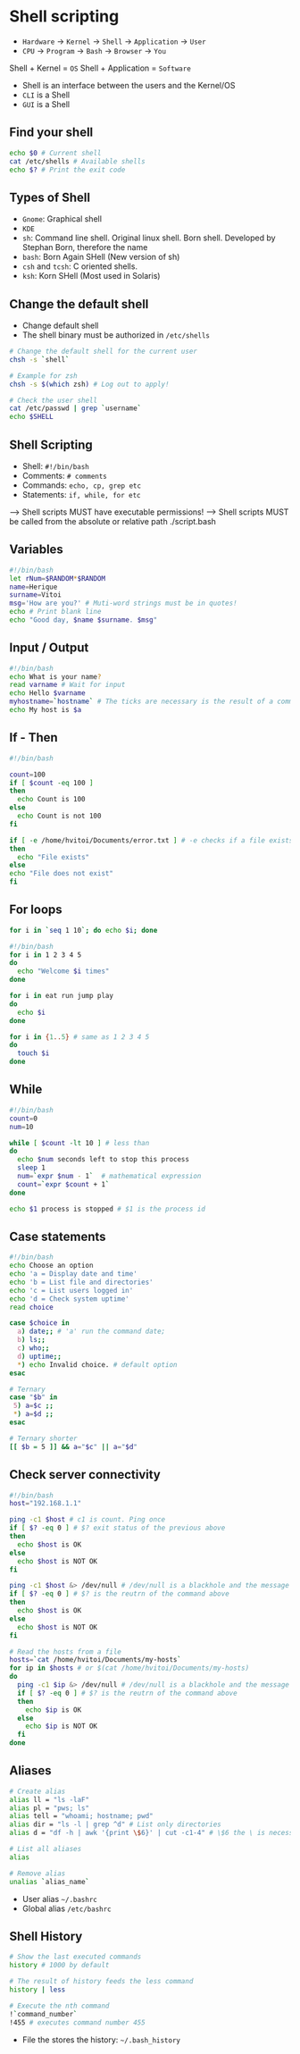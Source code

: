 # Shell scripting

- `Hardware` -> `Kernel` -> `Shell` -> `Application` -> `User`
- `CPU` -> `Program` -> `Bash` -> `Browser` -> `You`

Shell + Kernel = `OS`
Shell + Application = `Software`

- Shell is an interface between the users and the Kernel/OS
- `CLI` is a Shell
- `GUI` is a Shell

## Find your shell

```sh
echo $0 # Current shell
cat /etc/shells # Available shells
echo $? # Print the exit code
```

## Types of Shell

- `Gnome`: Graphical shell
- `KDE`
- `sh`: Command line shell. Original linux shell. Born shell. Developed by Stephan Born, therefore the name
- `bash`: Born Again SHell (New version of sh)
- `csh` and `tcsh`: C oriented shells.
- `ksh`: Korn SHell (Most used in Solaris)

## Change the default shell

- Change default shell
- The shell binary must be authorized in `/etc/shells`

```sh
# Change the default shell for the current user
chsh -s `shell`

# Example for zsh
chsh -s $(which zsh) # Log out to apply!

# Check the user shell
cat /etc/passwd | grep `username`
echo $SHELL
```

## Shell Scripting

- Shell: `#!/bin/bash`
- Comments: `# comments`
- Commands: `echo, cp, grep etc`
- Statements: `if, while, for etc`

--> Shell scripts MUST have executable permissions!
--> Shell scripts MUST be called from the absolute or relative path ./script.bash

## Variables

```bash
#!/bin/bash
let rNum=$RANDOM*$RANDOM
name=Herique
surname=Vitoi
msg='How are you?' # Muti-word strings must be in quotes!
echo # Print blank line
echo "Good day, $name $surname. $msg"
```

## Input / Output

```bash
#!/bin/bash
echo What is your name?
read varname # Wait for input
echo Hello $varname
myhostname=`hostname` # The ticks are necessary is the result of a command needs to be assigned to a variable
echo My host is $a
```

## If - Then

```bash
#!/bin/bash

count=100
if [ $count -eq 100 ]
then
  echo Count is 100
else
  echo Count is not 100
fi

if [ -e /home/hvitoi/Documents/error.txt ] # -e checks if a file exists
then
  echo "File exists"
else
echo "File does not exist"
fi
```

## For loops

```sh
for i in `seq 1 10`; do echo $i; done
```

```bash
#!/bin/bash
for i in 1 2 3 4 5
do
  echo "Welcome $i times"
done

for i in eat run jump play
do
  echo $i
done

for i in {1..5} # same as 1 2 3 4 5
do
  touch $i
done
```

## While

```bash
#!/bin/bash
count=0
num=10

while [ $count -lt 10 ] # less than
do
  echo $num seconds left to stop this process
  sleep 1
  num=`expr $num - 1`  # mathematical expression
  count=`expr $count + 1`
done

echo $1 process is stopped # $1 is the process id
```

## Case statements

```bash
#!/bin/bash
echo Choose an option
echo 'a = Display date and time'
echo 'b = List file and directories'
echo 'c = List users logged in'
echo 'd = Check system uptime'
read choice

case $choice in
  a) date;; # 'a' run the command date;
  b) ls;;
  c) who;;
  d) uptime;;
  *) echo Invalid choice. # default option
esac
```

```sh
# Ternary
case "$b" in
 5) a=$c ;;
 *) a=$d ;;
esac

# Ternary shorter
[[ $b = 5 ]] && a="$c" || a="$d"

```

## Check server connectivity

```bash
#!/bin/bash
host="192.168.1.1"

ping -c1 $host # c1 is count. Ping once
if [ $? -eq 0 ] # $? exit status of the previous above
then
  echo $host is OK
else
  echo $host is NOT OK
fi

ping -c1 $host &> /dev/null # /dev/null is a blackhole and the message is not shown
if [ $? -eq 0 ] # $? is the reutrn of the command above
then
  echo $host is OK
else
  echo $host is NOT OK
fi

# Read the hosts from a file
hosts=`cat /home/hvitoi/Documents/my-hosts`
for ip in $hosts # or $(cat /home/hvitoi/Documents/my-hosts)
do
  ping -c1 $ip &> /dev/null # /dev/null is a blackhole and the message is not shown
  if [ $? -eq 0 ] # $? is the reutrn of the command above
  then
    echo $ip is OK
  else
    echo $ip is NOT OK
  fi
done
```

## Aliases

```bash
# Create alias
alias ll = "ls -laF"
alias pl = "pws; ls"
alias tell = "whoami; hostname; pwd"
alias dir = "ls -l | grep ^d" # List only directories
alias d = "df -h | awk '{print \$6}' | cut -c1-4" # \$6 the \ is necessary! Otherwise the shell interprets as an environment variable

# List all aliases
alias

# Remove alias
unalias `alias_name`
```

- User alias `~/.bashrc`
- Global alias `/etc/bashrc`

## Shell History

```bash
# Show the last executed commands
history # 1000 by default

# The result of history feeds the less command
history | less

# Execute the nth command
!`command_number`
!455 # executes command number 455
```

- File the stores the history: `~/.bash_history`
